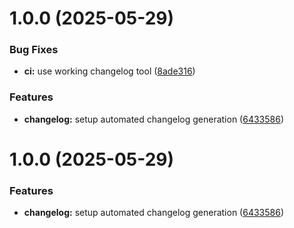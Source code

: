 # 1.0.0 (2025-05-29)


### Bug Fixes

* **ci:** use working changelog tool ([8ade316](https://github.com/didierboka/opicare/commit/8ade316ff1da595454552903ca9b324e54c4a9b2))


### Features

* **changelog:** setup automated changelog generation ([6433586](https://github.com/didierboka/opicare/commit/64335861f11ae4e170184a2311f16a0dd1708988))



# 1.0.0 (2025-05-29)


### Features

* **changelog:** setup automated changelog generation ([6433586](https://github.com/didierboka/opicare/commit/64335861f11ae4e170184a2311f16a0dd1708988))



